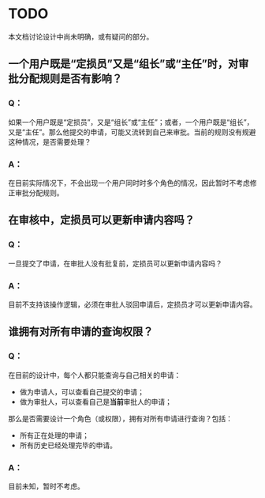 # TODO

本文档讨论设计中尚未明确，或有疑问的部分。



## 一个用户既是“定损员”又是“组长”或“主任”时，对审批分配规则是否有影响？

### Q：

如果一个用户既是“定损员”，又是“组长”或“主任”；或者，一个用户既是“组长”，又是“主任”。那么他提交的申请，可能又流转到自己来审批。当前的规则没有规避这种情况，是否需要处理？

### A：

在目前实际情况下，不会出现一个用户同时时多个角色的情况，因此暂时不考虑修正审批分配规则。



## 在审核中，定损员可以更新申请内容吗？

### Q：

一旦提交了申请，在审批人没有批复前，定损员可以更新申请内容吗？

### A：

目前不支持该操作逻辑，必须在审批人驳回申请后，定损员才可以更新申请内容。



## 谁拥有对所有申请的查询权限？

### Q：

在目前的设计中，每个人都只能查询与自己相关的申请：

- 做为申请人，可以查看自己提交的申请；
- 做为审批人，可以查看自己是**当前**审批人的申请；

那么是否需要设计一个角色（或权限），拥有对所有申请进行查询？包括：

- 所有正在处理的申请；
- 所有历史已经处理完毕的申请。

### A：

目前未知，暂时不考虑。